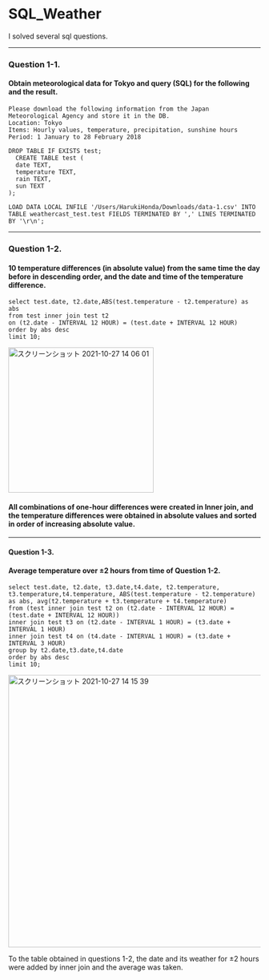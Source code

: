 # SQL_Weather
I solved several sql questions. 

---
### Question 1-1.
#### Obtain meteorological data for Tokyo and query (SQL) for the following and the result.

```
Please download the following information from the Japan Meteorological Agency and store it in the DB.
Location: Tokyo
Items: Hourly values, temperature, precipitation, sunshine hours
Period: 1 January to 28 February 2018
```

```
DROP TABLE IF EXISTS test;
  CREATE TABLE test (
  date TEXT,
  temperature TEXT,
  rain TEXT,
  sun TEXT
);
```
```
LOAD DATA LOCAL INFILE '/Users/HarukiHonda/Downloads/data-1.csv' INTO TABLE weathercast_test.test FIELDS TERMINATED BY ',' LINES TERMINATED BY '\r\n';
```
---
### Question 1-2.
#### 10 temperature differences (in absolute value) from the same time the day before in descending order, and the date and time of the temperature difference.

```
select test.date, t2.date,ABS(test.temperature - t2.temperature) as abs
from test inner join test t2
on (t2.date - INTERVAL 12 HOUR) = (test.date + INTERVAL 12 HOUR)
order by abs desc
limit 10;
```
<img width="290" alt="スクリーンショット 2021-10-27 14 06 01" src="https://user-images.githubusercontent.com/60038634/139062394-b70aad9c-a06d-40e1-929c-a9a817e5ff85.png">

#### All combinations of one-hour differences were created in Inner join, and the temperature differences were obtained in absolute values and sorted in order of increasing absolute value.
---
#### Question 1-3. 
#### Average temperature over ±2 hours from time of Question 1-2. 

```
select test.date, t2.date, t3.date,t4.date, t2.temperature, t3.temperature,t4.temperature, ABS(test.temperature - t2.temperature) as abs, avg(t2.temperature + t3.temperature + t4.temperature) 
from (test inner join test t2 on (t2.date - INTERVAL 12 HOUR) = (test.date + INTERVAL 12 HOUR))
inner join test t3 on (t2.date - INTERVAL 1 HOUR) = (t3.date + INTERVAL 1 HOUR)
inner join test t4 on (t4.date - INTERVAL 1 HOUR) = (t3.date + INTERVAL 3 HOUR)
group by t2.date,t3.date,t4.date
order by abs desc
limit 10;
```
<img width="544" alt="スクリーンショット 2021-10-27 14 15 39" src="https://user-images.githubusercontent.com/60038634/139063630-d665e8ca-23ba-4a90-b0c2-fdfd7debe0af.png">

To the table obtained in questions 1-2, the date and its weather for ±2 hours were added by inner join and the average was taken.
